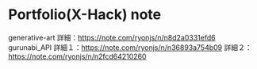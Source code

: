 # Portfolio(X-Hack) note
generative-art
詳細：https://note.com/ryonjs/n/n8d2a0331efd6
gurunabi_API
詳細１：https://note.com/ryonjs/n/n36893a754b09
詳細２：https://note.com/ryonjs/n/n2fcd64210260
